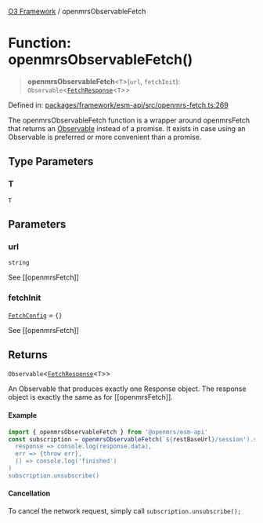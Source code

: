[O3 Framework](../API.md) / openmrsObservableFetch

# Function: openmrsObservableFetch()

> **openmrsObservableFetch**\<`T`\>(`url`, `fetchInit`): `Observable`\<[`FetchResponse`](../interfaces/FetchResponse.md)\<`T`\>\>

Defined in: [packages/framework/esm-api/src/openmrs-fetch.ts:269](https://github.com/openmrs/openmrs-esm-core/blob/main/packages/framework/esm-api/src/openmrs-fetch.ts#L269)

The openmrsObservableFetch function is a wrapper around openmrsFetch
that returns an [Observable](https://rxjs-dev.firebaseapp.com/guide/observable)
instead of a promise. It exists in case using an Observable is
preferred or more convenient than a promise.

## Type Parameters

### T

`T`

## Parameters

### url

`string`

See [[openmrsFetch]]

### fetchInit

[`FetchConfig`](../interfaces/FetchConfig.md) = `{}`

See [[openmrsFetch]]

## Returns

`Observable`\<[`FetchResponse`](../interfaces/FetchResponse.md)\<`T`\>\>

An Observable that produces exactly one Response object.
The response object is exactly the same as for [[openmrsFetch]].

#### Example

```js
import { openmrsObservableFetch } from '@openmrs/esm-api'
const subscription = openmrsObservableFetch(`${restBaseUrl}/session').subscribe(
  response => console.log(response.data),
  err => {throw err},
  () => console.log('finished')
)
subscription.unsubscribe()
```

#### Cancellation

To cancel the network request, simply call `subscription.unsubscribe();`
